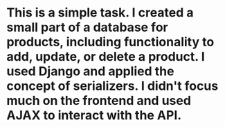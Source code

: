 # This is a simple task. I created a small part of a database for products, including functionality to add, update, or delete a product. I used Django and applied the concept of serializers. I didn't focus much on the frontend and used AJAX to interact with the API.
